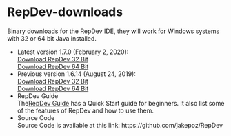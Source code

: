 RepDev-downloads
================

Binary downloads for the RepDev IDE, they will work for Windows systems with 32 or 64 bit Java installed.
<ul>
<li>Latest version 1.7.0 (February 2, 2020):</li>
<a href="https://github.com/jakepoz/RepDev-downloads/raw/master/RepDev-1.7.0_32Bit.zip">Download RepDev 32 Bit</a><BR>
<a href="https://github.com/jakepoz/RepDev-downloads/raw/master/RepDev-1.7.0_64Bit.zip">Download RepDev 64 Bit</a>


<li>Previous version 1.6.14 (August 24, 2019):</li>
<a href="https://github.com/jakepoz/RepDev-downloads/raw/master/RepDev-1.6.14.zip">Download RepDev 32 Bit</a><BR>
<a href="https://github.com/jakepoz/RepDev-downloads/raw/master/RepDev-1.6.14_64Bit.zip">Download RepDev 64 Bit</a>


<li>RepDev Guide</li>
The<a href="https://github.com/jakepoz/RepDev-downloads/raw/master/RepDev_Guide.pdf">RepDev Guide</a> has a Quick Start guide for beginners.  It also list some of the features of RepDev and how to use them.

<li>Source Code</li>
Source Code is available at this link:
https://github.com/jakepoz/RepDev
</ul>
